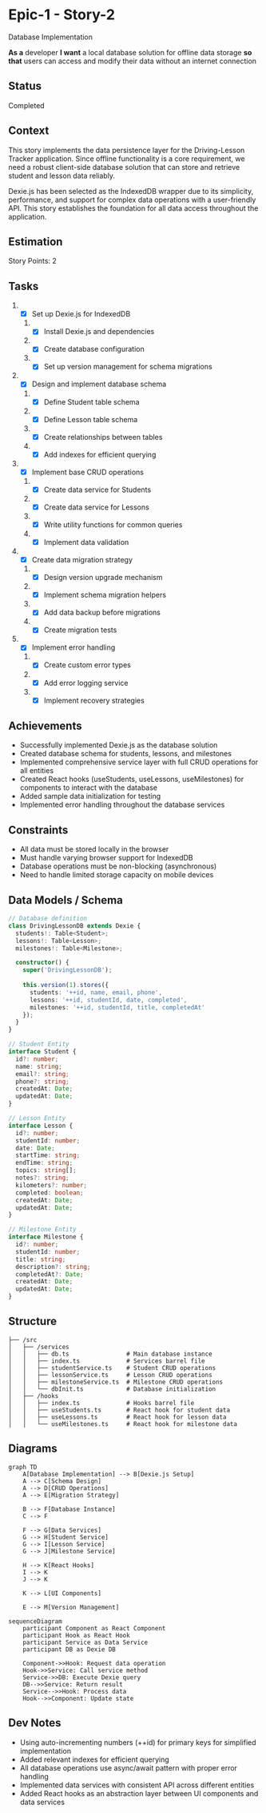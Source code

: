 # Epic-1 - Story-2

Database Implementation

**As a** developer
**I want** a local database solution for offline data storage
**so that** users can access and modify their data without an internet connection

## Status

Completed

## Context

This story implements the data persistence layer for the Driving-Lesson Tracker application. Since offline functionality is a core requirement, we need a robust client-side database solution that can store and retrieve student and lesson data reliably.

Dexie.js has been selected as the IndexedDB wrapper due to its simplicity, performance, and support for complex data operations with a user-friendly API. This story establishes the foundation for all data access throughout the application.

## Estimation

Story Points: 2

## Tasks

1. - [x] Set up Dexie.js for IndexedDB
   1. - [x] Install Dexie.js and dependencies
   2. - [x] Create database configuration
   3. - [x] Set up version management for schema migrations

2. - [x] Design and implement database schema
   1. - [x] Define Student table schema
   2. - [x] Define Lesson table schema
   3. - [x] Create relationships between tables
   4. - [x] Add indexes for efficient querying

3. - [x] Implement base CRUD operations
   1. - [x] Create data service for Students
   2. - [x] Create data service for Lessons
   3. - [x] Write utility functions for common queries
   4. - [x] Implement data validation

4. - [x] Create data migration strategy
   1. - [x] Design version upgrade mechanism
   2. - [x] Implement schema migration helpers
   3. - [x] Add data backup before migrations
   4. - [x] Create migration tests

5. - [x] Implement error handling
   1. - [x] Create custom error types
   2. - [x] Add error logging service
   3. - [x] Implement recovery strategies

## Achievements

- Successfully implemented Dexie.js as the database solution
- Created database schema for students, lessons, and milestones
- Implemented comprehensive service layer with full CRUD operations for all entities
- Created React hooks (useStudents, useLessons, useMilestones) for components to interact with the database
- Added sample data initialization for testing
- Implemented error handling throughout the database services

## Constraints

- All data must be stored locally in the browser
- Must handle varying browser support for IndexedDB
- Database operations must be non-blocking (asynchronous)
- Need to handle limited storage capacity on mobile devices

## Data Models / Schema

```typescript
// Database definition
class DrivingLessonDB extends Dexie {
  students!: Table<Student>;
  lessons!: Table<Lesson>;
  milestones!: Table<Milestone>;

  constructor() {
    super('DrivingLessonDB');
    
    this.version(1).stores({
      students: '++id, name, email, phone',
      lessons: '++id, studentId, date, completed',
      milestones: '++id, studentId, title, completedAt'
    });
  }
}

// Student Entity
interface Student {
  id?: number;
  name: string;
  email?: string;
  phone?: string;
  createdAt: Date;
  updatedAt: Date;
}

// Lesson Entity
interface Lesson {
  id?: number;
  studentId: number;
  date: Date;
  startTime: string;
  endTime: string;
  topics: string[];
  notes?: string;
  kilometers?: number;
  completed: boolean;
  createdAt: Date;
  updatedAt: Date;
}

// Milestone Entity
interface Milestone {
  id?: number;
  studentId: number;
  title: string;
  description?: string;
  completedAt?: Date;
  createdAt: Date;
  updatedAt: Date;
}
```

## Structure

```
├── /src
│   ├── /services
│   │   ├── db.ts                # Main database instance
│   │   ├── index.ts             # Services barrel file
│   │   ├── studentService.ts    # Student CRUD operations
│   │   ├── lessonService.ts     # Lesson CRUD operations
│   │   ├── milestoneService.ts  # Milestone CRUD operations
│   │   └── dbInit.ts            # Database initialization
│   ├── /hooks
│   │   ├── index.ts             # Hooks barrel file
│   │   ├── useStudents.ts       # React hook for student data
│   │   ├── useLessons.ts        # React hook for lesson data
│   │   └── useMilestones.ts     # React hook for milestone data
```

## Diagrams

```mermaid
graph TD
    A[Database Implementation] --> B[Dexie.js Setup]
    A --> C[Schema Design]
    A --> D[CRUD Operations]
    A --> E[Migration Strategy]
    
    B --> F[Database Instance]
    C --> F
    
    F --> G[Data Services]
    G --> H[Student Service]
    G --> I[Lesson Service]
    G --> J[Milestone Service]
    
    H --> K[React Hooks]
    I --> K
    J --> K
    
    K --> L[UI Components]
    
    E --> M[Version Management]
```

```mermaid
sequenceDiagram
    participant Component as React Component
    participant Hook as React Hook
    participant Service as Data Service
    participant DB as Dexie DB
    
    Component->>Hook: Request data operation
    Hook->>Service: Call service method
    Service->>DB: Execute Dexie query
    DB-->>Service: Return result
    Service-->>Hook: Process data
    Hook-->>Component: Update state
```

## Dev Notes

- Using auto-incrementing numbers (++id) for primary keys for simplified implementation
- Added relevant indexes for efficient querying
- All database operations use async/await pattern with proper error handling
- Implemented data services with consistent API across different entities
- Added React hooks as an abstraction layer between UI components and data services 